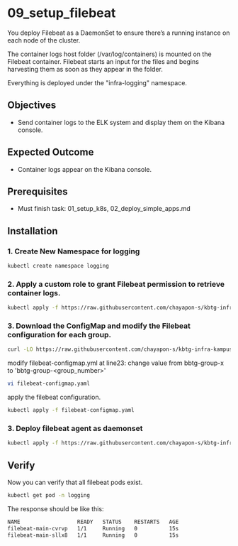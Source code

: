 # 09_setup_filebeat
You deploy Filebeat as a DaemonSet to ensure there’s a running instance on each node of the cluster.

The container logs host folder (/var/log/containers) is mounted on the Filebeat container. Filebeat starts an input for the files and begins harvesting them as soon as they appear in the folder.

Everything is deployed under the "infra-logging" namespace.
<!-- -- -- -- -- -- -- -- -- -- -- -- -- -- -- -- -- -- -- -- -- -- -- -->


## Objectives
- Send container logs to the ELK system and display them on the Kibana console.

## Expected Outcome
- Container logs appear on the Kibana console.


## Prerequisites
- Must finish task: 01_setup_k8s, 02_deploy_simple_apps.md


## Installation
### 1. Create New Namespace for logging 
```sh
kubectl create namespace logging
```

### 2. Apply a custom role to grant Filebeat permission to retrieve container logs.
```sh
kubectl apply -f https://raw.githubusercontent.com/chayapon-s/kbtg-infra-kampus-bootcamp2024/main/instruction_day2/yaml/filebeat-role.yaml
```

### 3. Download the ConfigMap and modify the Filebeat configuration for each group.
```sh
curl -LO https://raw.githubusercontent.com/chayapon-s/kbtg-infra-kampus-bootcamp2024/main/instruction_day2/yaml/filebeat-configmap.yaml
```

modify filebeat-configmap.yml at line23: change value from bbtg-group-x to 'bbtg-group-<group_number>'
```sh
vi filebeat-configmap.yaml
```

apply the filebeat configuration.
```sh
kubectl apply -f filebeat-configmap.yaml
```

### 3. Deploy filebeat agent as daemonset
```sh
kubectl apply -f https://raw.githubusercontent.com/chayapon-s/kbtg-infra-kampus-bootcamp2024/main/instruction_day2/yaml/filebeat-daemonset.yaml
```

## Verify
Now you can verify that all filebeat pods exist.
```sh
kubectl get pod -n logging
```

The response should be like this:
```sh
NAME                  READY   STATUS    RESTARTS   AGE
filebeat-main-cvrvp   1/1     Running   0          15s
filebeat-main-sllx8   1/1     Running   0          15s
```

